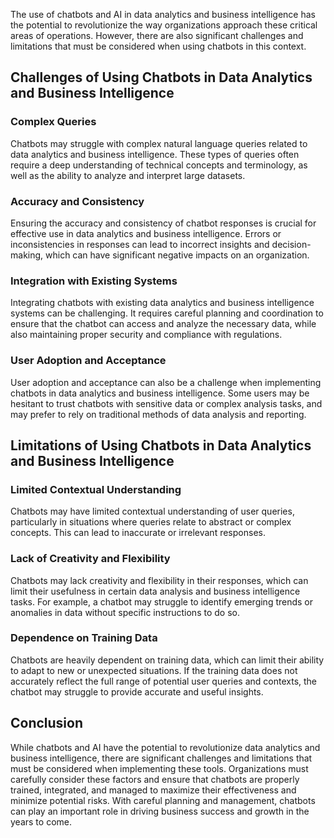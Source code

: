 
The use of chatbots and AI in data analytics and business intelligence has the potential to revolutionize the way organizations approach these critical areas of operations. However, there are also significant challenges and limitations that must be considered when using chatbots in this context.

Challenges of Using Chatbots in Data Analytics and Business Intelligence
------------------------------------------------------------------------

### Complex Queries

Chatbots may struggle with complex natural language queries related to data analytics and business intelligence. These types of queries often require a deep understanding of technical concepts and terminology, as well as the ability to analyze and interpret large datasets.

### Accuracy and Consistency

Ensuring the accuracy and consistency of chatbot responses is crucial for effective use in data analytics and business intelligence. Errors or inconsistencies in responses can lead to incorrect insights and decision-making, which can have significant negative impacts on an organization.

### Integration with Existing Systems

Integrating chatbots with existing data analytics and business intelligence systems can be challenging. It requires careful planning and coordination to ensure that the chatbot can access and analyze the necessary data, while also maintaining proper security and compliance with regulations.

### User Adoption and Acceptance

User adoption and acceptance can also be a challenge when implementing chatbots in data analytics and business intelligence. Some users may be hesitant to trust chatbots with sensitive data or complex analysis tasks, and may prefer to rely on traditional methods of data analysis and reporting.

Limitations of Using Chatbots in Data Analytics and Business Intelligence
-------------------------------------------------------------------------

### Limited Contextual Understanding

Chatbots may have limited contextual understanding of user queries, particularly in situations where queries relate to abstract or complex concepts. This can lead to inaccurate or irrelevant responses.

### Lack of Creativity and Flexibility

Chatbots may lack creativity and flexibility in their responses, which can limit their usefulness in certain data analysis and business intelligence tasks. For example, a chatbot may struggle to identify emerging trends or anomalies in data without specific instructions to do so.

### Dependence on Training Data

Chatbots are heavily dependent on training data, which can limit their ability to adapt to new or unexpected situations. If the training data does not accurately reflect the full range of potential user queries and contexts, the chatbot may struggle to provide accurate and useful insights.

Conclusion
----------

While chatbots and AI have the potential to revolutionize data analytics and business intelligence, there are significant challenges and limitations that must be considered when implementing these tools. Organizations must carefully consider these factors and ensure that chatbots are properly trained, integrated, and managed to maximize their effectiveness and minimize potential risks. With careful planning and management, chatbots can play an important role in driving business success and growth in the years to come.
